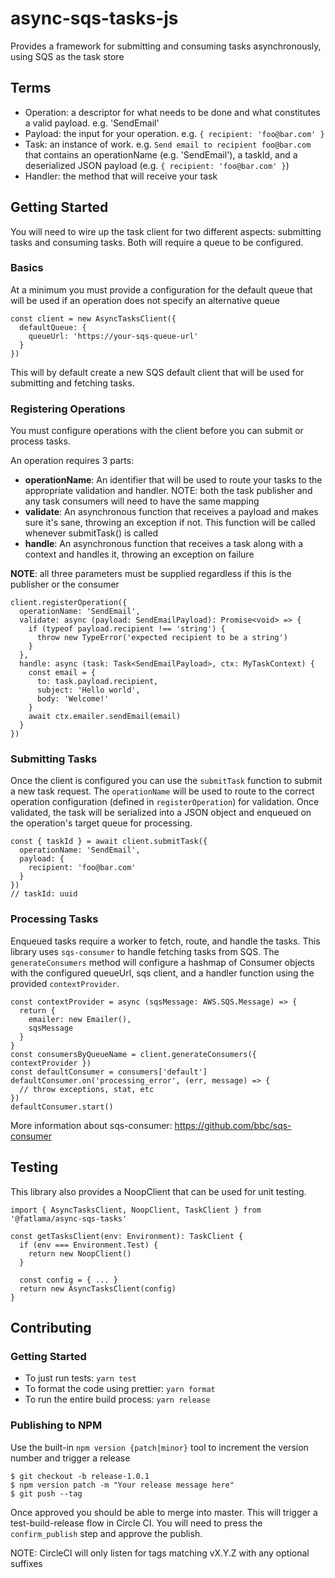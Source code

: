 # async-sqs-tasks-js

Provides a framework for submitting and consuming tasks asynchronously, using SQS as the task store

## Terms

* Operation: a descriptor for what needs to be done and what constitutes a valid payload. e.g. 'SendEmail'
* Payload: the input for your operation. e.g. `{ recipient: 'foo@bar.com' }`
* Task: an instance of work. e.g. `Send email to recipient foo@bar.com` that contains an operationName (e.g. 'SendEmail'), a taskId, and a deserialized JSON payload (e.g. `{ recipient: 'foo@bar.com' }`)
* Handler: the method that will receive your task

## Getting Started

You will need to wire up the task client for two different aspects: submitting tasks and consuming tasks. Both will require a queue to be configured.

### Basics

At a minimum you must provide a configuration for the default queue that will be used if an operation does not specify an alternative queue

```
const client = new AsyncTasksClient({
  defaultQueue: {
    queueUrl: 'https://your-sqs-queue-url'
  }
})
```

This will by default create a new SQS default client that will be used for submitting and fetching tasks.

### Registering Operations

You must configure operations with the client before you can submit or process tasks.

An operation requires 3 parts:

* **operationName**: An identifier that will be used to route your tasks to the appropriate validation and handler. NOTE: both the task publisher and any task consumers will need to have the same mapping
* **validate**: An asynchronous function that receives a payload and makes sure it's sane, throwing an exception if not. This function will be called whenever submitTask() is called
* **handle**: An asynchronous function that receives a task along with a context and handles it, throwing an exception on failure

**NOTE**: all three parameters must be supplied regardless if this is the publisher or the consumer

```
client.registerOperation({
  operationName: 'SendEmail',
  validate: async (payload: SendEmailPayload): Promise<void> => {
    if (typeof payload.recipient !== 'string') {
      throw new TypeError('expected recipient to be a string')
    }
  },
  handle: async (task: Task<SendEmailPayload>, ctx: MyTaskContext) {
    const email = {
      to: task.payload.recipient,
      subject: 'Hello world',
      body: 'Welcome!'
    }
    await ctx.emailer.sendEmail(email)
  }
})
```

### Submitting Tasks

Once the client is configured you can use the `submitTask` function to submit a new task request. The `operationName` will be used to route to the correct operation configuration (defined in `registerOperation`) for validation. Once validated, the task will be serialized into a JSON object and enqueued on the operation's target queue for processing.

```
const { taskId } = await client.submitTask({
  operationName: 'SendEmail',
  payload: {
    recipient: 'foo@bar.com'
  }
})
// taskId: uuid
```

### Processing Tasks

Enqueued tasks require a worker to fetch, route, and handle the tasks. This library uses `sqs-consumer` to handle fetching tasks from SQS. The `generateConsumers` method will configure a hashmap of Consumer objects with the configured queueUrl, sqs client, and a handler function using the provided `contextProvider`.

```
const contextProvider = async (sqsMessage: AWS.SQS.Message) => {
  return {
    emailer: new Emailer(),
    sqsMessage
  }
}
const consumersByQueueName = client.generateConsumers({ contextProvider })
const defaultConsumer = consumers['default']
defaultConsumer.on('processing_error', (err, message) => {
  // throw exceptions, stat, etc
})
defaultConsumer.start()
```

More information about sqs-consumer: https://github.com/bbc/sqs-consumer

## Testing

This library also provides a NoopClient that can be used for unit testing.

```
import { AsyncTasksClient, NoopClient, TaskClient } from '@fatlama/async-sqs-tasks'

const getTasksClient(env: Environment): TaskClient {
  if (env === Environment.Test) {
    return new NoopClient()
  }

  const config = { ... }
  return new AsyncTasksClient(config)
}
```

## Contributing

### Getting Started

* To just run tests: `yarn test`
* To format the code using prettier: `yarn format`
* To run the entire build process: `yarn release`

### Publishing to NPM

Use the built-in `npm version {patch|minor}` tool to increment the version number and trigger a release

```
$ git checkout -b release-1.0.1
$ npm version patch -m "Your release message here"
$ git push --tag
```

Once approved you should be able to merge into master. This will trigger a test-build-release flow in Circle CI. You
will need to press the `confirm_publish` step and approve the publish.

NOTE: CircleCI will only listen for tags matching vX.Y.Z with any optional suffixes

